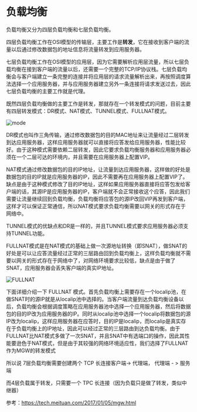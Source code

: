 # 负载均衡

负载均衡又分为四层负载均衡和七层负载均衡。

四层负载均衡工作在OSI模型的传输层，主要工作是**转发**，它在接收到客户端的流量以后通过修改数据包的地址信息将流量转发到应用服务器。

七层负载均衡工作在OSI模型的应用层，因为它需要解析应用层流量，所以七层负载均衡在接到客户端的流量以后，还需要一个完整的TCP/IP协议栈。七层负载均衡会与客户端建立一条完整的连接并将应用层的请求流量解析出来，再按照调度算法选择一个应用服务器，并与应用服务器建立另外一条连接将请求发送过去，因此七层负载均衡的主要工作就是代理。

既然四层负载均衡做的主要工作是转发，那就存在一个转发模式的问题，目前主要有四层转发模式：DR模式、NAT模式、TUNNEL模式、FULLNAT模式。

![mode](https://awps-assets.meituan.net/mit-x/blog-images-bundle-2017/08d1fa84.png)

DR模式也叫作三角传输，通过修改数据包的目的MAC地址来让流量经过二层转发到达应用服务器，这样应用服务器就可以直接将应答发给应用服务器，性能比较好。由于这种模式需要依赖二层转发，因此它要求负载均衡服务器和应用服务器必须在一个二层可达的环境内，并且需要在应用服务器上配置VIP。

NAT模式通过修改数据包的目的IP地址，让流量到达应用服务器，这样做的好处是数据包的目的IP就是应用服务器的IP，因此不需要再在应用服务器上配置VIP了。缺点是由于这种模式修改了目的IP地址，这样如果应用服务器直接将应答包发给客户端的话，其源IP是应用服务器的IP，客户端就不会正常接收这个应答，因此我们需要让流量继续回到负载均衡，负载均衡将应答包的源IP改回VIP再发到客户端，这样才可以保证正常通信，所以NAT模式要求负载均衡需要以网关的形式存在于网络中。

TUNNEL模式的优缺点和DR是一样的，并且TUNNEL模式要求应用服务器必须支持TUNNEL功能。

FULLNAT模式是在NAT模式的基础上做一次源地址转换（即SNAT），做SNAT的好处是可以让应答流量经过正常的三层路由回到负载均衡上，这样负载均衡就不需要以网关的形式存在于网络中了，对网络环境要求比较低，缺点是由于做了SNAT，应用服务器会丢失客户端的真实IP地址。

![FULLNAT](https://awps-assets.meituan.net/mit-x/blog-images-bundle-2017/f20dd156.png)

下面详细介绍一下 FULLNAT 模式。首先负载均衡上需要存在一个localip池，在做SNAT时的源IP就是从localip池中选择的。当客户端流量到达负载均衡设备以后，负载均衡会根据调度策略在应用服务器池中选择一个应用服务器，然后将数据包的目的IP改为应用服务器的IP。同时从localip池中选择一个localip将数据包的源IP改为localip，这样应用服务器在应答时，目的IP是localip，而localip是真实存在于负载均衡上的IP地址，因此可以经过正常的三层路由到达负载均衡。由于FULLNAT比NAT模式多做了一次SNAT，并且SNAT中有选端口的操作，因此其性能要逊色于NAT模式，但是由于其较强的网络环境适应性，我们选择了FULLNAT作为MGW的转发模式

所以说 7层负载均衡需要创建两个 TCP 长连接客户端-> 代理端， 代理端 - > 服务端

而4层负载属于转发，只需要一个 TPC 长连接（因为负载只是做了转发，类似中继器）

参考：https://tech.meituan.com/2017/01/05/mgw.html